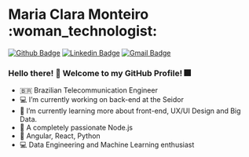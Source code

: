 <h1>Maria Clara Monteiro :woman_technologist:</h1>

[![Github Badge](https://img.shields.io/badge/-Github-000?style=flat-square&logo=Github&logoColor=white&link=https://github.com/mariaclara31)](https://github.com/mariaclara31)
[![Linkedin Badge](https://img.shields.io/badge/-LinkedIn-blue?style=flat-square&logo=Linkedin&logoColor=white&link=https://www.linkedin.com/in/maria-clara-lemos-monteiro/)](https://www.linkedin.com/in/maria-clara-lemos-monteiro/)
[![Gmail Badge](https://img.shields.io/badge/-Gmail-c14438?style=flat-square&logo=Gmail&logoColor=white&link=mailto:claramonteiro.21@gmail.com)](mailto:claramonteiro.21.bec@gmail.com)

 ### Hello there! :raising_hand: Welcome to my GitHub Profile! :fireworks:

- :brazil: Brazilian Telecommunication Engineer
- :computer: I’m currently working on back-end at the Seidor
- 🌱 I’m currently learning more about front-end, UX/UI Design and Big Data.
- :green_heart: A completely passionate Node.js
- :heartbeat: Angular, React, Python
- :computer: Data Engineering and Machine Learning enthusiast 


